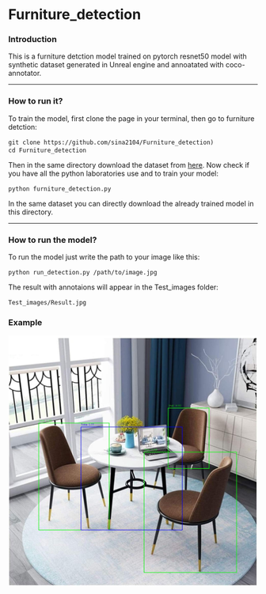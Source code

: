 # Furniture_detection

### Introduction
This is a furniture detction model trained on pytorch resnet50 model with synthetic dataset generated in Unreal engine and annoatated with coco-annotator.

---
### How to run it?
To train the model, first clone the page in your terminal, then go to furniture detction:
```shell
git clone https://github.com/sina2104/Furniture_detection)
cd Furniture_detection
```
Then in the same directory download the dataset from [here](https://disk.yandex.ru/d/lCrNpgwHiHQhUQ).
Now check if you have all the python laboratories use and to train your model:
```shell
python furniture_detection.py
```
In the same dataset you can directly download the already trained model in this directory.

---
### How to run the model?
To run the model just write the path to your image like this:
```shell
python run_detection.py /path/to/image.jpg
```
The result with annotaions will appear in the Test_images folder:
```shell
Test_images/Result.jpg
```
### Example
![](Test_images/Test_result3.jpg)

